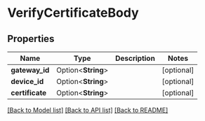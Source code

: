 # VerifyCertificateBody

## Properties

Name | Type | Description | Notes
------------ | ------------- | ------------- | -------------
**gateway_id** | Option<**String**> |  | [optional]
**device_id** | Option<**String**> |  | [optional]
**certificate** | Option<**String**> |  | [optional]

[[Back to Model list]](../README.md#documentation-for-models) [[Back to API list]](../README.md#documentation-for-api-endpoints) [[Back to README]](../README.md)


